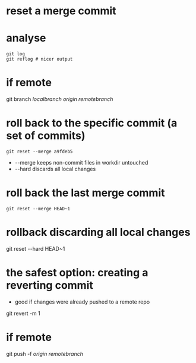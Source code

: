 # reset a merge commit

# analyse
```
git log
git reflog # nicer output
```


# if remote
git branch _localbranch_ _origin_ _remotebranch_

# roll back to the specific commit (a set of commits)
`git reset --merge a9fdeb5`
* --merge keeps non-commit files in workdir untouched
* --hard discards all local changes

# roll back the last merge commit
`git reset --merge HEAD~1`

# rollback discarding all local changes
git reset --hard HEAD~1

# the safest option: creating a reverting commit
* good if changes were already pushed to a remote repo

git revert -m 1 <merge-commit-hash>

# if remote 
git push -f _origin_ _remotebranch_
